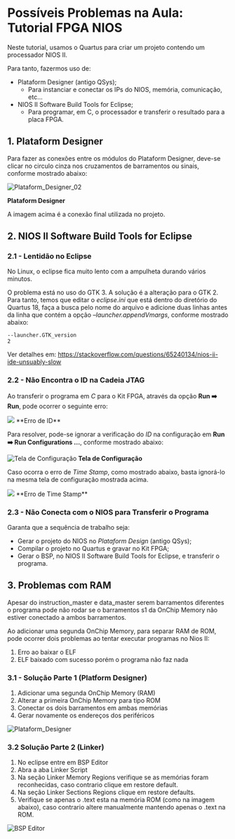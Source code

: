 # Possíveis Problemas na Aula: Tutorial FPGA NIOS

Neste tutorial, usamos o Quartus para criar um projeto contendo um processador NIOS II.

Para tanto, fazermos uso de:

- Plataform Designer (antigo QSys);
  - Para instanciar e conectar os IPs do NIOS, memória, comunicação, etc…
- NIOS II Software Build Tools for Eclipse;
  - Para programar, em C, o processador e transferir o resultado para a placa FPGA.



## 1. Plataform Designer

Para fazer as conexões entre os módulos do Plataform Designer,  deve-se clicar no circulo cinza nos cruzamentos de barramentos ou  sinais, conforme mostrado abaixo:

![Plataform_Designer_02](\Embarcados-Avancados\figs\Plataform_Designer_02.png)

**Plataform Designer**

A imagem acima é a conexão final utilizada no projeto.



## 2. NIOS II Software Build Tools for Eclipse

### 2.1 - Lentidão no Eclipse

No Linux, o eclipse fica muito lento com a ampulheta durando vários minutos.

O problema está no uso do GTK 3. A solução é a alteração para o GTK 2. Para tanto, temos que editar o *eclipse.ini* que está dentro do diretório do Quartus 18, faça a busca pelo nome do  arquivo e adicione duas linhas antes da linha que contém a opção *–launcher.appendVmargs*, conforme mostrado abaixo:

```
--launcher.GTK_version
2
```

Ver detalhes em: https://stackoverflow.com/questions/65240134/nios-ii-ide-unsuably-slow



### 2.2 - Não Encontra o ID na Cadeia JTAG

Ao transferir o programa em *C* para o Kit FPGA, através da opção **Run :arrow_right:  Run**, pode ocorrer o seguinte erro:

<img style="float: center;" src="\Embarcados-Avancados\figs\Erro_System_ID.png">
**Erro de ID**

Para resolver, pode-se ignorar a verificação do *ID* na configuração em **Run :arrow_right:  Run Configurations …**, conforme mostrado abaixo:

![Tela de Configuração](\Embarcados-Avancados\figs\Run_Configurations-02.png)
**Tela de Configuração**

Caso ocorra o erro de *Time Stamp*, como mostrado abaixo, basta ignorá-lo na mesma tela de configuração mostrada acima.

<img style="float: center;" src="\Embarcados-Avancados\figs\Erro_Time_Stamp.png">
**Erro de Time Stamp**



### 2.3 - Não Conecta com o NIOS para Transferir o Programa

Garanta que a sequência de trabalho seja:

- Gerar o projeto do NIOS no *Plataform Design* (antigo QSys);
- Compilar o projeto no Quartus e gravar no Kit FPGA;
- Gerar o BSP, no NIOS II Software Build Tools for Eclipse, e transferir o programa.


## 3. Problemas com RAM

Apesar do instruction_master e data_master serem barramentos diferentes o programa pode não rodar se o barramentos s1 da OnChip Memory não estiver conectado a ambos barramentos.

Ao adicionar uma segunda OnChip Memory, para separar RAM de ROM, pode ocorrer dois problemas ao tentar executar programas no Nios II:

1. Erro ao baixar o ELF
2. ELF baixado com sucesso porém o programa não faz nada
    
### 3.1 - Solução Parte 1 (Platform Designer)


1. Adicionar uma segunda OnChip Memory (RAM)
2. Alterar a primeira OnChip Memory para tipo ROM
3. Conectar os dois barramentos em ambas memórias
4. Gerar novamente os endereços dos periféricos

![Plataform_Designer](\Embarcados-Avancados\figs\erros_ELF_plataform_designer.png)

### 3.2 Solução Parte 2 (Linker)

1. No eclipse entre em BSP Editor
2. Abra a aba Linker Script
3. Na seção Linker Memory Regions verifique se as memórias foram reconhecidas, caso contrario clique em restore default.
4. Na seção Linker Sections Regions clique em restore defaults.
5. Verifique se apenas o .text esta na memória ROM (como na imagem abaixo), caso contrario altere manualmente mantendo apenas o .text na ROM.

![BSP Editor](\Embarcados-Avancados\figs\erros_ELF_bsp.png) 

